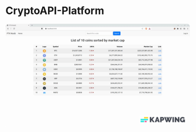 # CryptoAPI-Platform
<p align="center">
  <img src="https://github.com/guztus/CryptoAPI-Platform/blob/master/DEMO_GIF.gif" alt="animated" />
</p>
